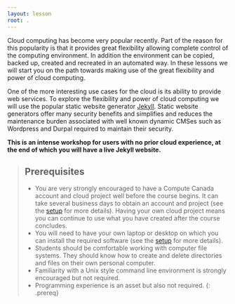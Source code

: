 ```yaml
---
layout: lesson
root: .
---
```


Cloud computing has become very popular recently. Part of the reason for this popularity is that it provides great flexibility allowing complete control of the computing environment. In addition the environment can be copied, backed up, created and recreated in an automated way. In these lessons we will start you on the path towards making use of the great flexibility and power of cloud computing.

One of the more interesting use cases for the cloud is its ability to provide web services. To explore the flexibility and power of cloud computing we will use the popular static website generator [Jekyll](https://jekyllrb.com/). Static website generators offer many security benefits and simplifies and reduces the maintenance burden associated with well known dynamic CMSes such as Wordpress and Durpal required to maintain their security.

**This is an intense workshop for users with no prior cloud experience, at the end of which you will have a live Jekyll website.**

> ## Prerequisites
> * You are very strongly encouraged to have a Compute Canada account and cloud project well before the course begins. It can take several business days to obtain an account and project (see the [setup](./setup/) for more details). Having your own cloud project means you can continue to use what you have created after the course concludes.
> * You will need to have your own laptop or desktop on which you can install the required software (see the [setup](./setup/) for more details).
> * Students should be comfortable working with computer file systems. They should know how to create and delete directories and files on their own personal computer.
> * Familiarity with a Unix style command line environment is strongly encouraged but not required.
> * Programming experience is an asset but also not required.
{: .prereq}
